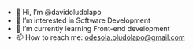 - 👋 Hi, I’m @davidoludolapo
- 👀 I’m interested in Software Development
- 🌱 I’m currently learning Front-end development
- 📫 How to reach me: odesola.oludolapo@gmail.com

<!---
davidoludolapo/davidoludolapo is a ✨ special ✨ repository because its `README.md` (this file) appears on your GitHub profile.
You can click the Preview link to take a look at your changes.
--->
